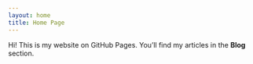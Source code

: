 ```yaml
---
layout: home
title: Home Page
---
```



Hi! This is my website on GitHub Pages. You’ll find my articles in the **Blog** section.
